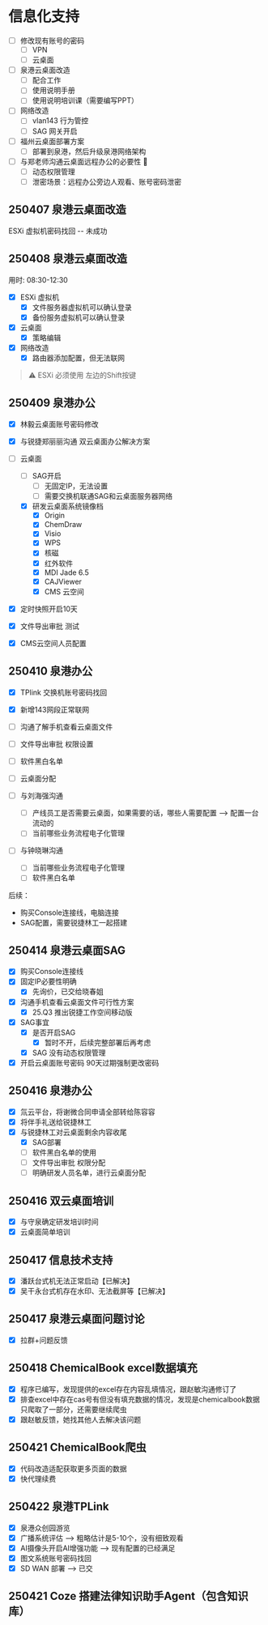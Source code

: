 # 信息化支持

- [ ] 修改现有账号的密码
  - [ ] VPN
  - [ ] 云桌面
- [ ] 泉港云桌面改造
  - [ ] 配合工作
  - [ ] 使用说明手册
  - [ ] 使用说明培训课（需要编写PPT）
- [ ] 网络改造
  - [ ] vlan143 行为管控
  - [ ] SAG 网关开启
- [ ] 福州云桌面部署方案
  - [ ] 部署到泉港，然后升级泉港网络架构
- [ ] 与郑老师沟通云桌面远程办公的必要性 🛑
  - [ ] 动态权限管理
  - [ ] 泄密场景：远程办公旁边人观看、账号密码泄密

## 250407 泉港云桌面改造

ESXi 虚拟机密码找回 -- 未成功

## 250408 泉港云桌面改造

用时: 08:30-12:30

- [x] ESXi 虚拟机
  - [x] 文件服务器虚拟机可以确认登录
  - [x] 备份服务虚拟机可以确认登录
- [x] 云桌面
  - [x] 策略编辑
- [x] 网络改造
  - [x] 路由器添加配置，但无法联网

> ⚠️
> ESXi 必须使用 左边的Shift按键

## 250409 泉港办公

- [x] 林毅云桌面账号密码修改
- [x] 与锐捷郑丽丽沟通 双云桌面办公解决方案

- [ ] 云桌面
  - [ ] SAG开启
    - [ ] 无固定IP，无法设置
    - [ ] 需要交换机联通SAG和云桌面服务器网络
  - [x] 研发云桌面系统镜像档
    - [x] Origin
    - [x] ChemDraw
    - [x] Visio
    - [x] WPS
    - [x] 核磁
    - [x] 红外软件
    - [x] MDI Jade 6.5
    - [x] CAJViewer
    - [x] CMS 云空间
- [x] 定时快照开启10天
- [x] 文件导出审批 测试
- [x] CMS云空间人员配置

## 250410 泉港办公

- [x] TPlink 交换机账号密码找回
- [x] 新增143网段正常联网
- [ ] 沟通了解手机查看云桌面文件
- [ ] 文件导出审批 权限设置
- [ ] 软件黑白名单
- [ ] 云桌面分配

- [ ] 与刘海强沟通
  - [ ] 产线员工是否需要云桌面，如果需要的话，哪些人需要配置 --> 配置一台流动的
  - [ ] 当前哪些业务流程电子化管理
- [ ] 与钟晓琳沟通
  - [ ] 当前哪些业务流程电子化管理
  - [ ] 软件黑白名单

后续：

- 购买Console连接线，电脑连接
- SAG配置，需要锐捷林工一起搭建

## 250414 泉港云桌面SAG

- [x] 购买Console连接线
- [x] 固定IP必要性明确
  - [x] 先询价，已交给晓春姐
- [x] 沟通手机查看云桌面文件可行性方案
  - [x] 25.Q3 推出锐捷工作空间移动版
- [x] SAG事宜
  - [x] 是否开启SAG
    - [x] 暂时不开，后续完整部署后再考虑
  - [x] SAG 没有动态权限管理
- [x] 开启云桌面账号密码 90天过期强制更改密码

## 250416 泉港办公

- [x] 氚云平台，将谢微合同申请全部转给陈容容
- [x] 将伴手礼送给锐捷林工
- [x] 与锐捷林工对云桌面剩余内容收尾
  - [x] SAG部署
  - [ ] 软件黑白名单的使用
  - [ ] 文件导出审批 权限分配
  - [ ] 明确研发人员名单，进行云桌面分配

## 250416 双云桌面培训

- [x] 与守泉确定研发培训时间
- [x] 云桌面简单培训

## 250417 信息技术支持

- [x] 潘跃台式机无法正常启动【已解决】
- [x] 吴干永台式机存在水印、无法截屏等【已解决】

## 250417 泉港云桌面问题讨论

- [x] 拉群+问题反馈

## 250418 ChemicalBook excel数据填充

- [x] 程序已编写，发现提供的excel存在内容乱填情况，跟赵敏沟通修订了
- [x] 排查excel中存在cas号有但没有填充数据的情况，发现是chemicalbook数据只爬取了一部分，还需要继续爬虫
- [x] 跟赵敏反馈，她找其他人去解决该问题

## 250421 ChemicalBook爬虫

- [x] 代码改造适配获取更多页面的数据
- [x] 快代理续费

## 250422 泉港TPLink

- [x] 泉港众创园游览
- [x] 广播系统评估 --> 粗略估计是5-10个，没有细致观看
- [x] AI摄像头开启AI增强功能 --> 现有配置的已经满足
- [x] 图文系统账号密码找回
- [x] SD WAN 部署 --> 已交

## 250421 Coze 搭建法律知识助手Agent（包含知识库）
